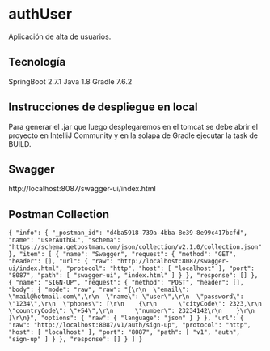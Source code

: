 # authUser
Aplicación de alta de usuarios.

## Tecnología
SpringBoot 2.7.1
Java 1.8
Gradle 7.6.2

## Instrucciones de despliegue en local
Para generar el .jar que luego desplegaremos en el tomcat se debe abrir el proyecto en IntelliJ Community y en la solapa de Gradle ejecutar la task de BUILD.

## Swagger
http://localhost:8087/swagger-ui/index.html

## Postman Collection
`
{
	"info": {
		"_postman_id": "d4ba5918-739a-4bba-8e39-8e99c417bcfd",
		"name": "userAuthGL",
		"schema": "https://schema.getpostman.com/json/collection/v2.1.0/collection.json"
	},
	"item": [
		{
			"name": "Swagger",
			"request": {
				"method": "GET",
				"header": [],
				"url": {
					"raw": "http://localhost:8087/swagger-ui/index.html",
					"protocol": "http",
					"host": [
						"localhost"
					],
					"port": "8087",
					"path": [
						"swagger-ui",
						"index.html"
					]
				}
			},
			"response": []
		},
		{
			"name": "SIGN-UP",
			"request": {
				"method": "POST",
				"header": [],
				"body": {
					"mode": "raw",
					"raw": "{\r\n  \"email\": \"mail@hotmail.com\",\r\n  \"name\": \"user\",\r\n  \"password\": \"1234\",\r\n  \"phones\": [\r\n    {\r\n      \"cityCode\": 2323,\r\n      \"countryCode\": \"+54\",\r\n      \"number\": 23234142\r\n    }\r\n  ]\r\n}",
					"options": {
						"raw": {
							"language": "json"
						}
					}
				},
				"url": {
					"raw": "http://localhost:8087/v1/auth/sign-up",
					"protocol": "http",
					"host": [
						"localhost"
					],
					"port": "8087",
					"path": [
						"v1",
						"auth",
						"sign-up"
					]
				}
			},
			"response": []
		}
	]
}
`
